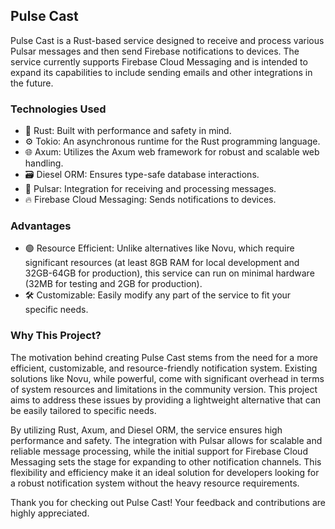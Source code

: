 ## Pulse Cast
Pulse Cast is a Rust-based service designed to receive and process various Pulsar messages and then send Firebase notifications to devices. The service currently supports Firebase Cloud Messaging and is intended to expand its capabilities to include sending emails and other integrations in the future.

### Technologies Used
- 🦀 Rust: Built with performance and safety in mind.
- ⚙️ Tokio: An asynchronous runtime for the Rust programming language.
- 🌐 Axum: Utilizes the Axum web framework for robust and scalable web handling.
- 🗃️ Diesel ORM: Ensures type-safe database interactions.
- 📡 Pulsar: Integration for receiving and processing messages.
- 🔥 Firebase Cloud Messaging: Sends notifications to devices.

### Advantages
- 🟢 Resource Efficient: Unlike alternatives like Novu, which require significant resources (at least 8GB RAM for local development and 32GB-64GB for production), this service can run on minimal hardware (32MB for testing and 2GB for production).
- 🛠️ Customizable: Easily modify any part of the service to fit your specific needs.

### Why This Project?
The motivation behind creating Pulse Cast stems from the need for a more efficient, customizable, and resource-friendly notification system. Existing solutions like Novu, while powerful, come with significant overhead in terms of system resources and limitations in the community version. This project aims to address these issues by providing a lightweight alternative that can be easily tailored to specific needs.

By utilizing Rust, Axum, and Diesel ORM, the service ensures high performance and safety. The integration with Pulsar allows for scalable and reliable message processing, while the initial support for Firebase Cloud Messaging sets the stage for expanding to other notification channels. This flexibility and efficiency make it an ideal solution for developers looking for a robust notification system without the heavy resource requirements.

Thank you for checking out Pulse Cast! Your feedback and contributions are highly appreciated.
